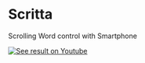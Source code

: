 # Scritta
 Scrolling Word control with Smartphone

 [![See result on Youtube](https://img.youtube.com/vi/f8srTtMONWQ&t/0.jpg)](https://www.youtube.com/watch?v=f8srTtMONWQ&t)
